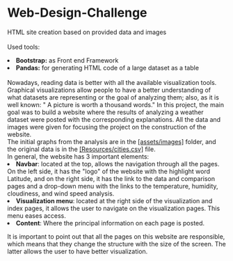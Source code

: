 # Web-Design-Challenge
HTML site creation based on provided data and images
<br></br>
Used tools:
<li><strong>Bootstrap:</strong> as Front end Framework </li>
<li><strong>Pandas:</strong> for generating HTML code of a large dataset as a table </li>
<br>
Nowadays, reading data is better with all the available visualization tools. Graphical visualizations allow people to have a better understanding of what datasets are representing or the goal of analyzing them; also, as it is well known: " A picture is worth a thousand words."
In this project, the main goal was to build a website where the results of analyzing a weather dataset were posted with the corresponding explanations. All the data and images were given for focusing the project on the construction of the website. <br>
The initial graphs from the analysis are in the <a href="https://github.com/mariasierralizarazo/Web-Design-Challenge/tree/master/WebVisualizations/assets/images">[assets/images]</a> folder, and the original data is in the <a href="https://github.com/mariasierralizarazo/Web-Design-Challenge/blob/master/WebVisualizations/Resources/cities.csv">[Resources/cities.csv]</a> file.   
<br>
In general, the website has 3 important elements:
<li><strong> Navbar</strong>: located at the top, allows the navigation through all the pages. On the left side, it has the "logo" of the website with the highlight word Latitude, and on the right side, it has the link to the data and comparison pages and a drop-down menu with the links to the temperature, humidity, cloudiness, and wind speed analysis.</li>
<li><strong>Visualization menu</strong>: located at the right side of the visualization and index pages, it allows the user to navigate on the visualization pages. This menu eases access. </li>
<li><strong>Content</strong>: Where the principal information on each page is posted.</li> 

It is important to point out that all the pages on this website are responsible, which means that they change the structure with the size of the screen. The latter allows the user to have better visualization. 




